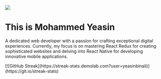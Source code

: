 <img src="https://i.ibb.co/dDss9kQ/banner-developer.jpg" />
<h1>This is Mohammed Yeasin</h1>
<p>A dedicated web developer with a passion for crafting exceptional digital experiences. Currently, my focus is on mastering React Redux for creating sophisticated websites and delving into React Native for developing innovative mobile applications.</p>
[![GitHub Streak](https://streak-stats.demolab.com?user=yeasinbinali)](https://git.io/streak-stats)


